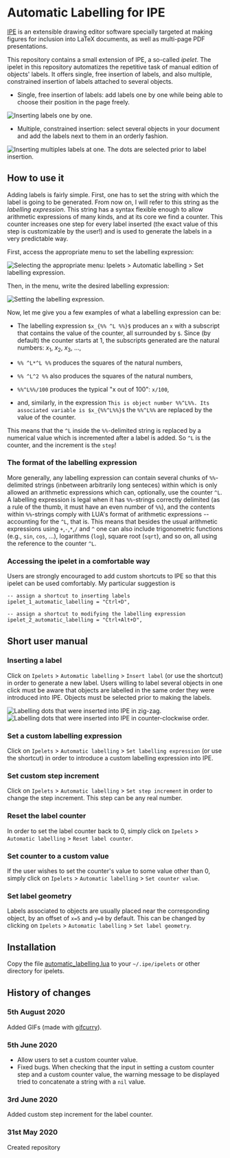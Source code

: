 # Automatic Labelling for IPE

[IPE](http://ipe.otfried.org/) is an extensible drawing editor software specially targeted at making figures for inclusion into LaTeX documents, as well as multi-page PDF presentations.

This repository contains a small extension of IPE, a so-called _ipelet_. The ipelet in this repository automatizes the repetitive task of manual edition of objects' labels. It offers single, free insertion of labels, and also multiple, constrained insertion of labels attached to several objects.

- Single, free insertion of labels: add labels one by one while being able to choose their position in the page freely.

![Inserting labels one by one.](images/progress_single.gif)

- Multiple, constrained insertion: select several objects in your document and add the labels next to them in an orderly fashion.

![Inserting multiples labels at one. The dots are selected prior to label insertion.](images/progress_multiple.gif)

## How to use it

Adding labels is fairly simple. First, one has to set the string with which the label is going to be generated. From now on, I will refer to this string as the _labelling expression_. This string has a syntax flexible enough to allow arithmetic expressions of many kinds, and at its core we find a counter. This counter increases one step for every label inserted (the exact value of this step is customizable by the user!) and is used to generate the labels in a very predictable way.

First, access the appropriate menu to set the labelling expression:

![Selecting the appropriate menu: `Ipelets` > `Automatic labelling` > `Set labelling expression`.](images/select_menu.png)

Then, in the menu, write the desired labelling expression:

![Setting the labelling expression.](images/enter_labelling_expression.png)

Now, let me give you a few examples of what a labelling expression can be:

- The labelling expression `$x_{%% ^L %%}$` produces an `x` with a subscript that contains the value of the counter, all surrounded by `$`. Since (by default) the counter starts at 1, the subscripts generated are the natural numbers: $x_1$, $x_2$, $x_3$, ...,

- `%% ^L*^L %%` produces the squares of the natural numbers,

- `%% ^L^2 %%` also produces the squares of the natural numbers,

- `%%^L%%/100` produces the typical "x out of 100": `x/100`,

- and, similarly, in the expression `This is object number %%^L%%. Its associated variable is $x_{%%^L%%}$` the `%%^L%%` are replaced by the value of the counter.

This means that the `^L` inside the `%%`-delimited string is replaced by a numerical value which is incremented after a label is added. So `^L` is the counter, and the increment is the `step`!

### The format of the labelling expression

More generally, any labelling expression can contain several chunks of `%%`-delimited strings (inbetween arbitrarily long senteces) within which is only allowed an arithmetic expressions which can, optionally, use the counter `^L`. A labelling expression is legal when it has `%%`-strings correctly delimited (as a rule of the thumb, it must have an even number of `%%`), and the contents within `%%`-strings comply with LUA's format of arithmetic expressions -- accounting for the `^L`, that is. This means that besides the usual arithmetic expressions using `+`,`-`,`*`,`/` and `^` one can also include trigonometric functions (e.g., `sin`, `cos`, ...), logarithms (`log`), square root (`sqrt`), and so on, all using the reference to the counter `^L`.

### Accessing the ipelet in a comfortable way

Users are strongly encouraged to add custom shortcuts to IPE so that this ipelet can be used comfortably. My particular suggestion is
    
	-- assign a shortcut to inserting labels
	ipelet_1_automatic_labelling = "Ctrl+D",

	-- assign a shortcut to modifying the labelling expression
	ipelet_2_automatic_labelling = "Ctrl+Alt+D",

## Short user manual

### Inserting a label

Click on `Ipelets` > `Automatic labelling` > `Insert label` (or use the shortcut) in order to generate a new label. Users willing to label several objects in one click must be aware that objects are labelled in the same order they were introduced into IPE. Objects must be selected prior to making the labels.

![Labelling dots that were inserted into IPE in zig-zag.](images/order_1.gif)
![Labelling dots that were inserted into IPE in counter-clockwise order.](images/order_2.gif)

### Set a custom labelling expression

Click on `Ipelets` > `Automatic labelling` > `Set labelling expression` (or use the shortcut) in order to introduce a custom labelling expression into IPE.

### Set custom step increment

Click on `Ipelets` > `Automatic labelling` > `Set step increment` in order to change the step increment. This step can be any real number.

### Reset the label counter

In order to set the label counter back to 0, simply click on `Ipelets` > `Automatic labelling` > `Reset label counter`.

### Set counter to a custom value

If the user wishes to set the counter's value to some value other than 0, simply click on `Ipelets` > `Automatic labelling` > `Set counter value`.

### Set label geometry

Labels associated to objects are usually placed near the corresponding object, by an offset of `x=5` and `y=0` by default. This can be changed by clicking on `Ipelets` > `Automatic labelling` > `Set label geometry`. 

## Installation

Copy the file [automatic_labelling.lua](https://github.com/lluisalemanypuig/autolabipe/blob/master/automatic_labelling.lua) to your `~/.ipe/ipelets` or other directory for ipelets.

## History of changes

### 5th August 2020

Added GIFs (made with [gifcurry](https://github.com/lettier/gifcurry)).

### 5th June 2020

- Allow users to set a custom counter value.
- Fixed bugs. When checking that the input in setting a custom counter step and a custom counter value, the warning message to be displayed tried to concatenate a string with a `nil` value.

### 3rd June 2020

Added custom step increment for the label counter.

### 31st May 2020

Created repository
